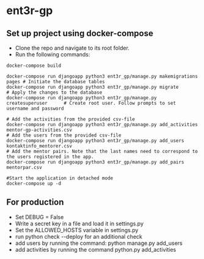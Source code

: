 # ent3r-gp

## Set up project using docker-compose

- Clone the repo and navigate to its root folder.
- Run the following commands:

```
docker-compose build

docker-compose run djangoapp python3 ent3r_gp/manage.py makemigrations pages # Initiate the database tables
docker-compose run djangoapp python3 ent3r_gp/manage.py migrate              # Apply the changes to the database
docker-compose run djangoapp python3 ent3r_gp/manage.py createsuperuser      # Create root user. Follow prompts to set username and password

# Add the activities from the provided csv-file
docker-compose run djangoapp python3 ent3r_gp/manage.py add_activities mentor-gp-activities.csv
# Add the users from the provided csv-file
docker-compose run djangoapp python3 ent3r_gp/manage.py add_users kontaktinfo_mentorer.csv
# Add the mentor pairs. Note that the last names need to correspond to the users registered in the app.
docker-compose run djangoapp python3 ent3r_gp/manage.py add_pairs mentorpar.csv

#Start the application in detached mode
docker-compose up -d
```


## For production

- Set DEBUG = False
- Write a secret key in a file and load it in settings.py
- Set the ALLOWED_HOSTS variable in settings.py
- run python check --deploy for an additional check
- add users by running the command: python manage.py add_users <path to kontaktinfo_mentorer.csv>
- add activities by running the command python.py add_activities <path to mantor_gp_activities.csv>
  
